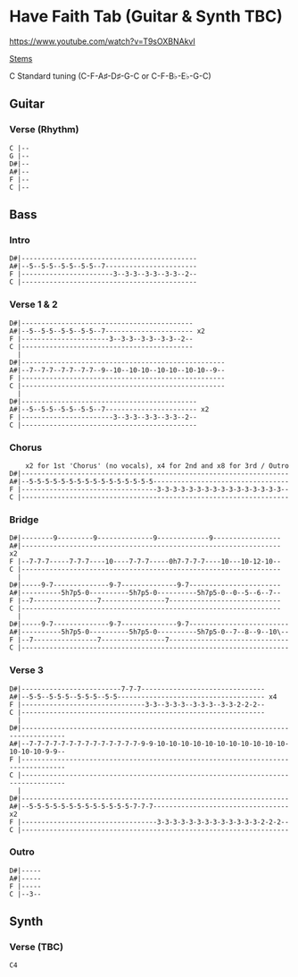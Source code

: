 
# Have Faith Tab (Guitar & Synth TBC)

<https://www.youtube.com/watch?v=T9sOXBNAkvI>

[Stems](https://drive.google.com/drive/folders/13c1yq8osK5WIbDPz-fcJ3Ah7Xdkf9bmy?usp=sharing)

C Standard tuning (C-F-A♯-D♯-G-C or C-F-B♭-E♭-G-C)

## Guitar
  
### Verse (Rhythm)

    C |--
    G |--
    D#|--
    A#|--
    F |--
    C |--

## Bass

### Intro

    D#|--------------------------------------------
    A#|--5--5-5--5-5--5-5--7-----------------------
    F |-----------------------3--3-3--3-3--3-3--2--
    C |--------------------------------------------

### Verse 1 & 2

    D#|-------------------------------------------
    A#|--5--5-5--5-5--5-5--7---------------------- x2
    F |----------------------3--3-3--3-3--3-3--2--
    C |-------------------------------------------
      |
    D#|---------------------------------------------------
    A#|--7--7-7--7-7--7-7--9--10--10-10--10-10--10-10--9--
    F |---------------------------------------------------
    C |---------------------------------------------------
      |
    D#|--------------------------------------------
    A#|--5--5-5--5-5--5-5--7----------------------- x2
    F |-----------------------3--3-3--3-3--3-3--2--
    C |--------------------------------------------

### Chorus

        x2 for 1st 'Chorus' (no vocals), x4 for 2nd and x8 for 3rd / Outro
    D#|-------------------------------------------------------------------
    A#|--5-5-5-5-5-5-5-5-5-5-5-5-5-5-5-5----------------------------------
    F |----------------------------------3-3-3-3-3-3-3-3-3-3-3-3-3-3-3-3--
    C |-------------------------------------------------------------------

### Bridge

    D#|--------9---------9--------------9-------------9-----------------
    A#|----------------------------------------------------------------- x2
    F |--7-7-7-----7-7-7----10----7-7-7-----0h7-7-7-7----10---10-12-10--
    C |-----------------------------------------------------------------
      |
    D#|-----9-7--------------9-7--------------9-7-----------------------
    A#|----------5h7p5-0----------5h7p5-0----------5h7p5-0--0--5--6--7--
    F |--7----------------7----------------7----------------------------
    C |-----------------------------------------------------------------
      |
    D#|-----9-7--------------9-7--------------9-7-------------------------
    A#|----------5h7p5-0----------5h7p5-0----------5h7p5-0--7--8--9--10\--
    F |--7----------------7----------------7------------------------------
    C |-------------------------------------------------------------------

### Verse 3

    D#|-------------------------7-7-7-------------------------------
    A#|--5-5--5-5-5--5-5-5--5-5------------------------------------- x4
    F |-------------------------------3-3--3-3-3--3-3-3--3-3-2-2-2--
    C |-------------------------------------------------------------
      |
    D#|---------------------------------------------------------------------------------
    A#|--7-7-7-7-7-7-7-7-7-7-7-7-7-7-9-9-10-10-10-10-10-10-10-10-10-10-10-10-10-10-9-9--
    F |---------------------------------------------------------------------------------
    C |---------------------------------------------------------------------------------
      |
    D#|-------------------------------------------------------------------
    A#|--5-5-5-5-5-5-5-5-5-5-5-5-5-7-7-7---------------------------------- x2
    F |----------------------------------3-3-3-3-3-3-3-3-3-3-3-3-3-2-2-2--
    C |-------------------------------------------------------------------

### Outro

    D#|-----
    A#|-----
    F |-----
    C |--3--

## Synth

### Verse (TBC)

    C4
